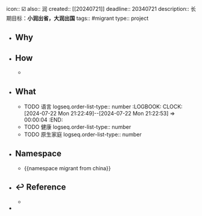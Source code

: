 icon:: ☑️
also:: 润
created:: [[20240721]]
deadline:: 20340721
description:: 长期目标：**小润出省，大润出国**
tags:: #migrant
type:: project

- ## Why
- ## How
  -
- ## What
  - TODO 语言
    logseq.order-list-type:: number
    :LOGBOOK:
    CLOCK: [2024-07-22 Mon 21:22:49]--[2024-07-22 Mon 21:22:53] =>  00:00:04
    :END:
  - TODO 健康
    logseq.order-list-type:: number
  - TODO 原生家庭
    logseq.order-list-type:: number
- ## Namespace
  - {{namespace migrant from china}}
- ## ↩ Reference
  -
-